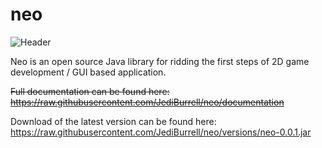 # neo
![Header](https://d13yacurqjgara.cloudfront.net/users/1047255/screenshots/3112084/neo_logo.png)

Neo is an open source Java library for ridding the first steps of 2D game development / GUI based application.

~~Full documentation can be found here: https://raw.githubusercontent.com/JediBurrell/neo/documentation~~

Download of the latest version can be found here: https://raw.githubusercontent.com/JediBurrell/neo/versions/neo-0.0.1.jar
